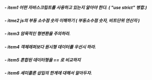 ##### - item1 어떤 자바스크립트를 사용하고 있는지 알아야 한다. ( "use strict"  병합.)

##### - itme2 js의 부동 소수점 숫자 이해하기 ( 부동소수점 숫자, 비트단위 연산자 )

##### - item3 암묵적인 형변환을 주의하라.

##### - item4 객체래퍼보다 원시형 데이터를 우선시 하라. 

##### - item5 혼합된 데이터형을 == 로 비교하지 

##### - item6 세미콜론 삽입의 한계에 대해서 알아두자. 
